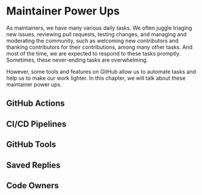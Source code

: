 # Maintainer Power Ups

As maintainers, we have many various daily tasks. We often juggle triaging new issues, reviewing pull requests, testing changes, and managing and moderating the community, such as welcoming new contributors and thanking contributors for their contributions, among many other tasks. And most of the time, we are expected to respond to these tasks promptly. Sometimes, these never-ending tasks are overwhelming.

However, some tools and features on GitHub allow us to automate tasks and help us to make our work lighter. In this chapter, we will talk about these maintainer power ups.

## GitHub Actions

## CI/CD Pipelines

## GitHub Tools

## Saved Replies

## Code Owners